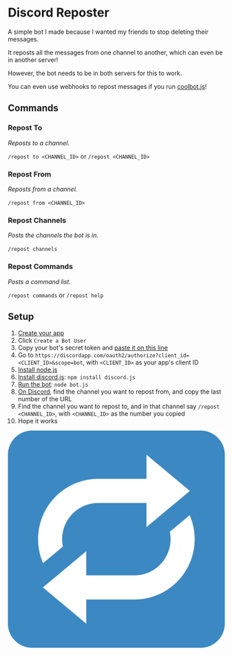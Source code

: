 # Discord Reposter
A simple bot I made because I wanted my friends to stop deleting their messages.

It reposts all the messages from one channel to another, which can even be in another server!

However, the bot needs to be in both servers for this to work.

You can even use webhooks to repost messages if you run [coolbot.js](https://github.com/MysteryPancake/Discord-Reposter/blob/master/coolbot.js)!

## Commands
### Repost To
*Reposts to a channel.*

`/repost to <CHANNEL_ID>` or `/repost <CHANNEL_ID>`

### Repost From
*Reposts from a channel.*

`/repost from <CHANNEL_ID>`

### Repost Channels
*Posts the channels the bot is in.*

`/repost channels`

### Repost Commands
*Posts a command list.*

`/repost commands` or `/repost help`

## Setup
1. [Create your app](https://discordapp.com/developers/applications/me)
2. Click `Create a Bot User`
3. Copy your bot's secret token and [paste it on this line](https://github.com/MysteryPancake/Discord-Reposter/blob/master/bot.js#L8)
4. Go to `https://discordapp.com/oauth2/authorize?client_id=<CLIENT_ID>&scope=bot`, with `<CLIENT_ID>` as your app's client ID
5. [Install node.js](https://nodejs.org/en/download)
6. [Install discord.js](https://github.com/hydrabolt/discord.js): `npm install discord.js`
7. [Run the bot](https://github.com/MysteryPancake/Discord-Reposter/blob/master/bot.js): `node bot.js`
8. [On Discord](https://discordapp.com/channels/@me), find the channel you want to repost from, and copy the last number of the URL
9. Find the channel you want to repost to, and in that channel say `/repost <CHANNEL_ID>`, with `<CHANNEL_ID>` as the number you copied
10. Hope it works

![Icon](repost.png?raw=true)
